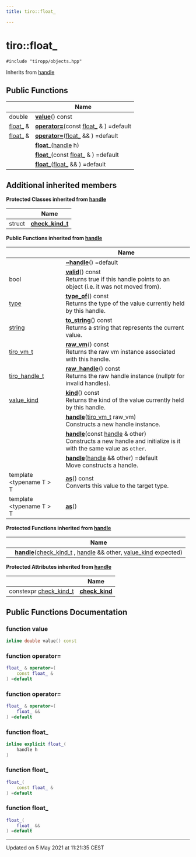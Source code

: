 ```yaml
---
title: tiro::float_

---
```


# tiro::float_




`#include "tiropp/objects.hpp"`

Inherits from [handle](/docs/api/classes/classtiro_1_1handle)

## Public Functions

|                | Name           |
| -------------- | -------------- |
| double | **[value](/docs/api/classes/classtiro_1_1float__#function-value)**() const |
| [float_](/docs/api/classes/classtiro_1_1float__) & | **[operator=](/docs/api/classes/classtiro_1_1float__#function-operator=)**(const [float_](/docs/api/classes/classtiro_1_1float__) & ) =default |
| [float_](/docs/api/classes/classtiro_1_1float__) & | **[operator=](/docs/api/classes/classtiro_1_1float__#function-operator=)**([float_](/docs/api/classes/classtiro_1_1float__) && ) =default |
| | **[float_](/docs/api/classes/classtiro_1_1float__#function-float_)**([handle](/docs/api/classes/classtiro_1_1handle) h) |
| | **[float_](/docs/api/classes/classtiro_1_1float__#function-float_)**(const [float_](/docs/api/classes/classtiro_1_1float__) & ) =default |
| | **[float_](/docs/api/classes/classtiro_1_1float__#function-float_)**([float_](/docs/api/classes/classtiro_1_1float__) && ) =default |

## Additional inherited members

**Protected Classes inherited from [handle](/docs/api/classes/classtiro_1_1handle)**

|                | Name           |
| -------------- | -------------- |
| struct | **[check_kind_t](/docs/api/classes/structtiro_1_1handle_1_1check__kind__t)**  |

**Public Functions inherited from [handle](/docs/api/classes/classtiro_1_1handle)**

|                | Name           |
| -------------- | -------------- |
| | **[~handle](/docs/api/classes/classtiro_1_1handle#function-~handle)**() =default |
| bool | **[valid](/docs/api/classes/classtiro_1_1handle#function-valid)**() const<br>Returns true if this handle points to an object (i.e. it was not moved from).  |
| [type](/docs/api/classes/classtiro_1_1type) | **[type_of](/docs/api/classes/classtiro_1_1handle#function-type_of)**() const<br>Returns the type of the value currently held by this handle.  |
| [string](/docs/api/classes/classtiro_1_1string) | **[to_string](/docs/api/classes/classtiro_1_1handle#function-to_string)**() const<br>Returns a string that represents the current value.  |
| [tiro_vm_t](/docs/api/files/def_8h#typedef-tiro_vm_t) | **[raw_vm](/docs/api/classes/classtiro_1_1handle#function-raw_vm)**() const<br>Returns the raw vm instance associated with this handle.  |
| [tiro_handle_t](/docs/api/files/def_8h#typedef-tiro_handle_t) | **[raw_handle](/docs/api/classes/classtiro_1_1handle#function-raw_handle)**() const<br>Returns the raw handle instance (nullptr for invalid handles).  |
| [value_kind](/docs/api/namespaces/namespacetiro#enum-value_kind) | **[kind](/docs/api/classes/classtiro_1_1handle#function-kind)**() const<br>Returns the kind of the value currently held by this handle.  |
| | **[handle](/docs/api/classes/classtiro_1_1handle#function-handle)**([tiro_vm_t](/docs/api/files/def_8h#typedef-tiro_vm_t) raw_vm)<br>Constructs a new handle instance.  |
| | **[handle](/docs/api/classes/classtiro_1_1handle#function-handle)**(const [handle](/docs/api/classes/classtiro_1_1handle) & other)<br>Constructs a new handle and initialize is it with the same value as `other`.  |
| | **[handle](/docs/api/classes/classtiro_1_1handle#function-handle)**([handle](/docs/api/classes/classtiro_1_1handle) && other) =default<br>Move constructs a handle.  |
| template <typename T \> <br>T | **[as](/docs/api/classes/classtiro_1_1handle#function-as)**() const<br>Converts this value to the target type.  |
| template <typename T \> <br>T | **[as](/docs/api/classes/classtiro_1_1handle#function-as)**() |

**Protected Functions inherited from [handle](/docs/api/classes/classtiro_1_1handle)**

|                | Name           |
| -------------- | -------------- |
| | **[handle](/docs/api/classes/classtiro_1_1handle#function-handle)**([check_kind_t](/docs/api/classes/structtiro_1_1handle_1_1check__kind__t) , [handle](/docs/api/classes/classtiro_1_1handle) && other, [value_kind](/docs/api/namespaces/namespacetiro#enum-value_kind) expected) |

**Protected Attributes inherited from [handle](/docs/api/classes/classtiro_1_1handle)**

|                | Name           |
| -------------- | -------------- |
| constexpr [check_kind_t](/docs/api/classes/structtiro_1_1handle_1_1check__kind__t) | **[check_kind](/docs/api/classes/classtiro_1_1handle#variable-check_kind)**  |


## Public Functions Documentation

### function value

```cpp
inline double value() const
```


### function operator=

```cpp
float_ & operator=(
    const float_ & 
) =default
```


### function operator=

```cpp
float_ & operator=(
    float_ && 
) =default
```


### function float_

```cpp
inline explicit float_(
    handle h
)
```


### function float_

```cpp
float_(
    const float_ & 
) =default
```


### function float_

```cpp
float_(
    float_ && 
) =default
```


-------------------------------

Updated on  5 May 2021 at 11:21:35 CEST